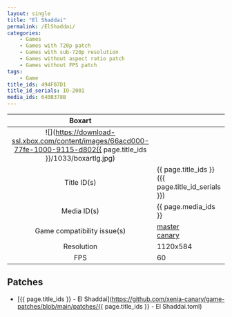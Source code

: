```yaml
---
layout: single
title: "El Shaddai"
permalink: /ElShaddai/
categories:
    - Games
    - Games with 720p patch
    - Games with sub-720p resolution
    - Games without aspect ratio patch
    - Games without FPS patch
tags:
    - Game
title_ids: 494F07D1
title_id_serials: IO-2001
media_ids: 640B378B
---
```


| Boxart                      |                                                                                        |
| :----:                      | :-                                                                                     |
| ![](https://download-ssl.xbox.com/content/images/66acd000-77fe-1000-9115-d802{{ page.title_ids }}/1033/boxartlg.jpg) |
| Title ID(s)                 | {{ page.title_ids }} ({{ page.title_id_serials }})                                     |
| Media ID(s)                 | {{ page.media_ids }}                                                                   |
| Game compatibility issue(s) | [master](https://github.com/xenia-project/game-compatibility/issues/)<br>[canary](https://github.com/xenia-canary/game-compatibility/issues/) |
| Resolution                  | 1120x584                                                                   |
| FPS                         | 60                                                                                     |

## Patches
* [{{ page.title_ids }} - El Shaddai](https://github.com/xenia-canary/game-patches/blob/main/patches/{{ page.title_ids }} - El Shaddai.toml)

<!--This page was generated by a script. You can remove this comment once the page is verified to be free of mistakes.-->
